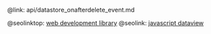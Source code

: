 @link: api/datastore_onafterdelete_event.md

@seolinktop: [web development library](https://webix.com)
@seolink: [javascript dataview](https://webix.com/widget/dataview/)